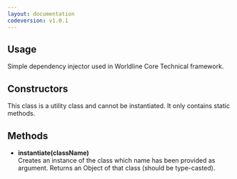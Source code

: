 ```yaml
---
layout: documentation
codeversion: v1.0.1
---
```


## Usage

Simple dependency injector used in Worldline Core Technical framework.

## Constructors

This class is a utility class and cannot be instantiated. It only contains static methods.

## Methods

* **instantiate(className)**  
Creates an instance of the class which name has been provided as argument. Returns an Object of that class (should be type-casted).